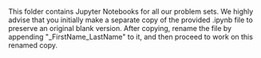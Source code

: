 This folder contains Jupyter Notebooks for all our problem sets. We highly advise that you initially make a separate copy of the provided .ipynb file to preserve an original blank version. After copying, rename the file by appending "_FirstName_LastName" to it, and then proceed to work on this renamed copy.
